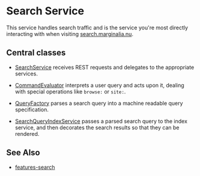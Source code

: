 # Search Service

This service handles search traffic and is the service
you're most directly interacting with when visiting
[search.marginalia.nu](https://search.marginalia.nu). 

## Central classes

* [SearchService](src/main/java/nu/marginalia/search/SearchService.java) receives REST requests and delegates to the 
appropriate services.

* [CommandEvaluator](src/main/java/nu/marginalia/search/command/CommandEvaluator.java) interprets a user query and acts
upon it, dealing with special operations like `browse:` or `site:`.

* [QueryFactory](src/main/java/nu/marginalia/search/query/QueryFactory.java) parses a search query into a machine readable query specification.

* [SearchQueryIndexService](src/main/java/nu/marginalia/search/svc/SearchQueryIndexService.java) passes a parsed search query to the index service, and
then decorates the search results so that they can be rendered.

## See Also

* [features-search](../../features-search/)